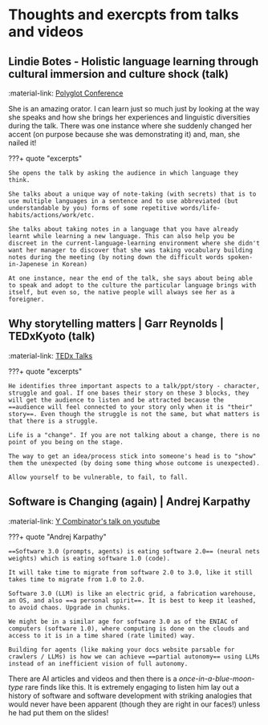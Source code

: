 # Thoughts and exercpts from talks and videos  

## Lindie Botes - Holistic language learning through cultural immersion and culture shock (talk)

:material-link: [Polyglot Conference](https://www.youtube.com/watch?v=U7o9f13QxsE)

She is an amazing orator. I can learn just so much just by looking at the way she speaks and how she brings her experiences and linguistic diversities during the talk. There was one instance where she suddenly changed her accent (on purpose because she was demonstrating it) and, man, she nailed it!

???+ quote "excerpts"

    She opens the talk by asking the audience in which language they think. 

    She talks about a unique way of note-taking (with secrets) that is to use multiple languages in a sentence and to use abbreviated (but understandable by you) forms of some repetitive words/life-habits/actions/work/etc.

    She talks about taking notes in a language that you have already learnt while learning a new language. This can also help you be discreet in the current-language-learning environment where she didn't want her manager to discover that she was taking vocabulary building notes during the meeting (by noting down the difficult words spoken-in-Japenese in Korean)

    At one instance, near the end of the talk, she says about being able to speak and adopt to the culture the particular language brings with itself, but even so, the native people will always see her as a foreigner.

## Why storytelling matters | Garr Reynolds | TEDxKyoto (talk)

:material-link: [TEDx Talks](https://www.youtube.com/watch?v=YbV3b-l1sZs)

???+ quote "excerpts"

    He identifies three important aspects to a talk/ppt/story - character, struggle and goal. If one bases their story on these 3 blocks, they will get the audience to listen and be attracted because the ==audience will feel connected to your story only when it is "their" story==. Even though the struggle is not the same, but what matters is that there is a struggle.

    Life is a "change". If you are not talking about a change, there is no point of you being on the stage.

    The way to get an idea/process stick into someone's head is to "show" them the unexpected (by doing some thing whose outcome is unexpected).

    Allow yourself to be vulnerable, to fail, to fall.

## Software is Changing (again) | Andrej Karpathy

:material-link: [Y Combinator's talk on youtube](https://www.youtube.com/watch?v=LCEmiRjPEtQ)

???+ quote "Andrej Karpathy"

    ==Software 3.0 (prompts, agents) is eating software 2.0== (neural nets weights) which is eating software 1.0 (code).  

    It will take time to migrate from software 2.0 to 3.0, like it still takes time to migrate from 1.0 to 2.0.  

    Software 3.0 (LLM) is like an electric grid, a fabrication warehouse, an OS, and also ==a personal spirit==. It is best to keep it leashed, to avoid chaos. Upgrade in chunks.  

    We might be in a similar age for software 3.0 as of the ENIAC of computers (software 1.0), where computing is done on the clouds and access to it is in a time shared (rate limited) way.    

    Building for agents (like making your docs website parsable for crawlers / LLMs) is how we can achieve ==partial autonomy== using LLMs instead of an inefficient vision of full autonomy.  
    

There are AI articles and videos and then there is a *once-in-a-blue-moon-type* rare finds like this. It is extremely engaging to listen him lay out a history of software and software development with striking analogies that would never have been apparent (though they are right in our faces!) unless he had put them on the slides!

